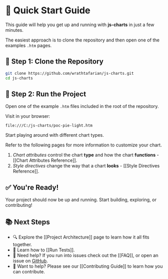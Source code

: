 # 🚀 Quick Start Guide

This guide will help you get up and running with **js-charts** in just a few minutes.

The easiest approach is to clone the repository and then open one of the examples `.htm` pages.

## 🧱 Step 1: Clone the Repository

```bash
git clone https://github.com/wrathtafarian/js-charts.git
cd js-charts
```

## 🚀 Step 2: Run the Project

Open one of the example `.htm` files included in the root of the repository.

Visit in your browser:

```
file:///C:/js-charts/poc-pie-light.htm
```

Start playing around with different chart types.

Refer to the following pages for more information to customize your chart.
1. *Chart attributes* control the chart **type** and how the chart **functions** - [[Chart Attributes Reference]].
2. *Style directives* change the way that a chart **looks** - [[Style Directives Reference]].

## ✅ You're Ready!

Your project should now be up and running. Start building, exploring, or contributing!

## 📚 Next Steps

- 🔍 Explore the [[Project Architecture]] page to learn how it all fits together.
- 🧪 Learn how to [[Run Tests]].
- 🙋 Need help? If you run into issues check out the [[FAQ]], or open an issue on [GitHub](https://github.com/wrathtafarian/js-charts/issues).
- 🤝 Want to help? Please see our [[Contributing Guide]] to learn how you can contribute.